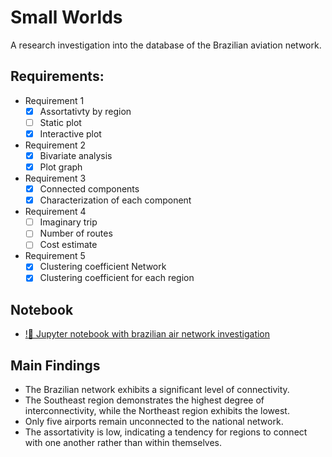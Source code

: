 # Small Worlds

A research investigation into the database of the Brazilian aviation network.

## Requirements:
* Requirement 1
    - [x] Assortativty by region
    - [ ] Static plot
    - [x] Interactive plot
* Requirement 2
    - [x] Bivariate analysis
    - [x] Plot graph
* Requirement 3
    - [x] Connected components
    - [x] Characterization of each component
* Requirement 4
    - [ ] Imaginary trip
    - [ ] Number of routes
    - [ ] Cost estimate
* Requirement 5
    - [x] Clustering coefficient Network
    - [x] Clustering coefficient for each region

## Notebook 
- [!:file_folder: Jupyter notebook with brazilian air network investigation](./Project_U2P1.ipynb)

## Main Findings
- The Brazilian network exhibits a significant level of connectivity.
- The Southeast region demonstrates the highest degree of interconnectivity, while the Northeast region exhibits the lowest.
- Only five airports remain unconnected to the national network.
- The assortativity is low, indicating a tendency for regions to connect with one another rather than within themselves.


